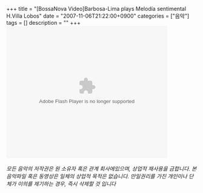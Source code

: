 +++
title = "[BossaNova Video]Barbosa-Lima plays Melodía sentimental H.Villa Lobos"
date = "2007-11-06T21:22:00+0900"
categories = ["음악"]
tags = []
description = ""
+++
<span class="copyright_entry" style="display:block;" title="[BossaNova Video]Barbosa-Lima plays Melodía sentimental H.Villa Lobos@@**@@http://shed.egloos.com/1662990"></span>
<embed src="http://pds7.egloos.com/pds/200711/06/82/player.swf?file=http://shed.springnote.com/pages/180995/attachments/254954" type="application/x-shockwave-flash" wmode="transparent" height="350" width="425">
<br>
<br>*모든 음악의 저작권은 원 소유자 혹은 관계 회사에있으며, 상업적 재사용을 금합니다. 본 음악파일 혹은 동영상은 일체의 상업적 목적은 없습니다. 만일권리를 가진 개인이나 단체가 이의를 제기하는 경우, 즉시 삭제할 것 입니다* 
<!--
       <rdf:RDF xmlns:rdf="http://www.w3.org/1999/02/22-rdf-syntax-ns#"
		    xmlns:dc="http://purl.org/dc/elements/1.1/"
		    xmlns:trackback="http://madskills.com/public/xml/rss/module/trackback/">
       <rdf:Description
	        rdf:about="http://shed.egloos.com/1662990"
	        dc:identifier="http://shed.egloos.com/1662990"
	        dc:title="[BossaNova Video]Barbosa-Lima plays Melodía sentimental H.Villa Lobos"
	        trackback:ping="http://shed.egloos.com/tb/1662990"/>
       </rdf:RDF>
       -->

<ul></ul>